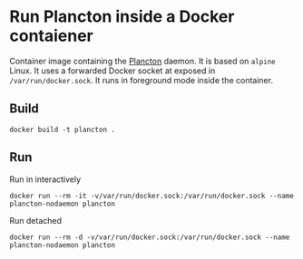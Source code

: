 # Run Plancton inside a Docker contaiener
Container image containing the [Plancton](https://github.com/mconcas/plancton) daemon.
It is based on `alpine` Linux.
It uses a forwarded Docker socket at exposed in `/var/run/docker.sock`.
It runs in foreground mode inside the container. 

## Build
```
docker build -t plancton .
```

## Run
Run in interactively
```
docker run --rm -it -v/var/run/docker.sock:/var/run/docker.sock --name plancton-nodaemon plancton
```

Run detached
```
docker run --rm -d -v/var/run/docker.sock:/var/run/docker.sock --name plancton-nodaemon plancton
```
